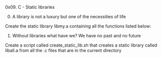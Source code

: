 0x09. C - Static libraries

0. A library is not a luxury but one of the necessities of life

Create the static library libmy.a containing all the functions listed below:


1. Without libraries what have we? We have no past and no future

Create a script called create_static_lib.sh that creates a static library called liball.a from all the .c files that are in the current directory

